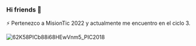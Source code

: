 ### Hi friends 👋

⚡ Pertenezco a MisionTic 2022 y actualmente me encuentro en el ciclo 3.


![62K58PICb88i68HEwVnm5_PIC2018](https://user-images.githubusercontent.com/89102008/137571600-9abe4886-22ed-4734-951f-c7a2fddaf387.gif)



<!--
**cclucio/cclucio** is a ✨ _special_ ✨ repository because its `README.md` (this file) appears on your GitHub profile.

Here are some ideas to get you started:

- 🔭 I’m currently working on ...
- 🌱 I’m currently learning ...
- 👯 I’m looking to collaborate on ...
- 🤔 I’m looking for help with ...
- 💬 Ask me about ...
- 📫 How to reach me: ...
- 😄 Pronouns: ...
- ⚡ Fun fact: ...
-->
